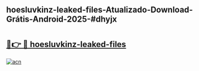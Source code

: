 ## hoesluvkinz-leaked-files-Atualizado-Download-Grátis-Android-2025-#dhyjx

# <h2><a href="https://ainizakaria.my?title=hoesluvkinz-leaked-files&ref=20M">🔗👉 🔴 hoesluvkinz-leaked-files</a></h2>

[![acn](https://github.com/user-attachments/assets/0f9c940e-d8b0-45ae-aac7-cd30a18b3e1c)](https://ainizakaria.my?title=hoesluvkinz-leaked-files&ref=20M)

